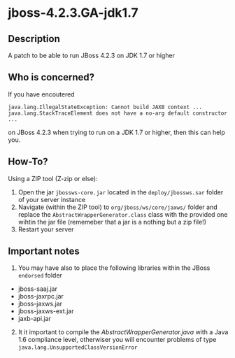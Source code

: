 # jboss-4.2.3.GA-jdk1.7
## Description
A patch to be able to run JBoss 4.2.3 on JDK 1.7 or higher

## Who is concerned?
If you have encoutered
	
	java.lang.IllegalStateException: Cannot build JAXB context ... java.lang.StackTraceElement does not have a no-arg default constructor ...

on JBoss 4.2.3 when trying to run on a JDK 1.7 or higher, then this can help you.

## How-To?
Using a ZIP tool (Z-zip or else):

1. Open the jar `jbossws-core.jar` located in the `deploy/jbossws.sar` folder of your server instance
2. Navigate (within the ZIP tool) to `org/jboss/ws/core/jaxws/` folder and replace the `AbstractWrapperGenerator.class` class with the provided one wihtin the jar file (rememeber that a jar is a nothing but a zip file!)
3. Restart your server

## Important notes
1. You may have also to place the following libraries within the JBoss `endorsed` folder
- jboss-saaj.jar
- jboss-jaxrpc.jar
- jboss-jaxws.jar
- jboss-jaxws-ext.jar
- jaxb-api.jar 

2. It it important to compile the *AbstractWrapperGenerator.java* with a Java 1.6 compliance level, otherwiser you will encounter problems of type `java.lang.UnsupportedClassVersionError`
